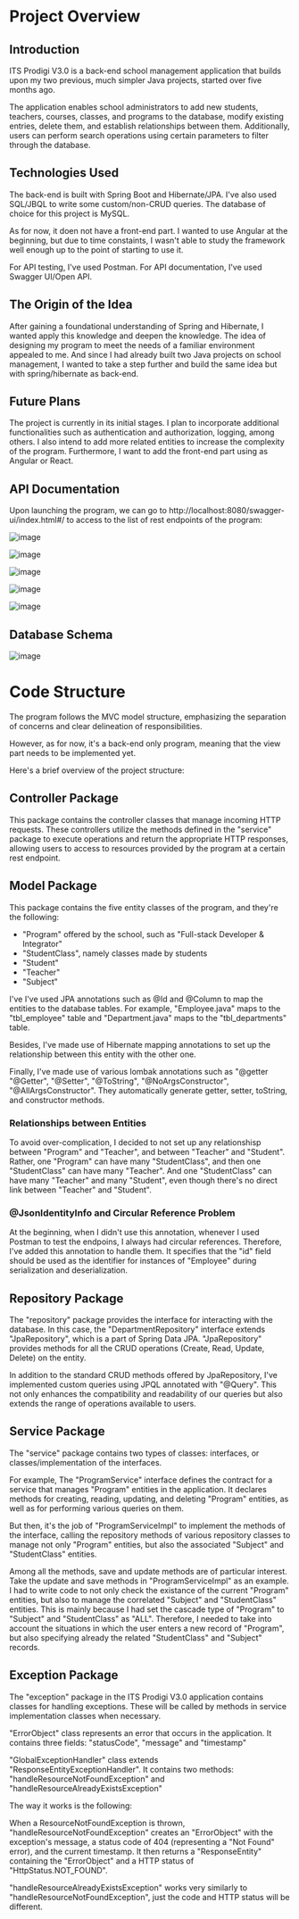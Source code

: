 # Project Overview

## Introduction
ITS Prodigi V3.0 is a back-end school management application that builds upon my two previous, much simpler Java projects, started over five months ago. 

The application enables school administrators to add new students, teachers, courses, classes, and programs to the database, modify existing entries, delete them, and establish relationships between them. Additionally, users can perform search operations using certain parameters to filter through the database. 


## Technologies Used
The back-end is built with Spring Boot and Hibernate/JPA. I've also used SQL/JBQL to write some custom/non-CRUD queries. The database of choice for this project is MySQL. 

As for now, it doen not have a front-end part. I wanted to use Angular at the beginning, but due to time constaints, I wasn't able to study the framework well enough up to the point of starting to use it. 

For API testing, I've used Postman. For API documentation, I've used Swagger UI/Open API.

## The Origin of the Idea

After gaining a foundational understanding of Spring and Hibernate, I wanted apply this knowledge and deepen the knowledge. The idea of designing my program to meet the needs of a familiar environment appealed to me. And since I had already built two Java projects on school management, I wanted to take a step further and build the same idea but with spring/hibernate as back-end.

## Future Plans

The project is currently in its initial stages. I plan to incorporate additional functionalities such as authentication and authorization, logging, among others. I also intend to add more related entities to increase the complexity of the program. Furthermore, I want to add the front-end part using as Angular or React.


## API Documentation

Upon launching the program, we can go to http://localhost:8080/swagger-ui/index.html#/ to access to the list of rest endpoints of the program:

![image](https://github.com/gianni-jin/ITS-Prodigi-V3.0/assets/129873947/1052e9a6-8640-4332-b018-a0573ee35721)

![image](https://github.com/gianni-jin/ITS-Prodigi-V3.0/assets/129873947/06b81991-02ff-4f03-8320-a60f12dc3594)

![image](https://github.com/gianni-jin/ITS-Prodigi-V3.0/assets/129873947/738c6a0f-47c0-4c76-9b8a-980e13b6ea65)

![image](https://github.com/gianni-jin/ITS-Prodigi-V3.0/assets/129873947/21375d4a-d7d3-419e-a37a-9e7a042e6d24)

![image](https://github.com/gianni-jin/ITS-Prodigi-V3.0/assets/129873947/6d63c570-6c53-49a5-9bd8-50ccb07009cc)




## Database Schema
![image](https://github.com/gianni-jin/ITS-Prodigi-V3.0/assets/129873947/cf3ebb6f-0326-403b-b829-a8682d8ca2d6)

# Code Structure
The program follows the MVC model structure, emphasizing the separation of concerns and clear delineation of responsibilities. 

However, as for now, it's a back-end only program, meaning that the view part needs to be implemented yet.

Here's a brief overview of the project structure:

## Controller Package
This package contains the controller classes that manage incoming HTTP requests. These controllers utilize the methods defined in the "service" package to execute operations and return the appropriate HTTP responses, allowing users to access to resources provided by the program at a certain rest endpoint. 


## Model Package

This package contains the five entity classes of the program, and they're the following: 
- "Program" offered by the school, such as "Full-stack Developer & Integrator"
- "StudentClass", namely classes made by students
- "Student"
- "Teacher"
- "Subject"

  
I've I've used JPA annotations such as @Id and @Column to  map  the  entities to the database tables. For example, "Employee.java" maps to the "tbl_employee" table and "Department.java" maps to the "tbl_departments" table.

Besides, I've made use of Hibernate mapping annotations to set up the relationship between this entity with the other one. 

Finally, I've made use of various lombak annotations such as "@getter "@Getter", "@Setter", "@ToString", "@NoArgsConstructor", "@AllArgsConstructor". They automatically generate getter, setter, toString, and constructor methods.

### Relationships between Entities



To avoid over-complication, I decided to not set up any relationshisp between "Program" and "Teacher", and between "Teacher" and "Student". Rather, one "Program" can have many "StudentClass", and then one "StudentClass" can have many "Teacher". And one "StudentClass" can have many "Teacher" and many "Student", even though there's no direct link between "Teacher" and "Student".

### @JsonIdentityInfo and Circular Reference Problem 

At the beginning, when I didn't use this annotation, whenever I used Postman to test the endpoins, I always had circular references. Therefore, I've added this annotation  to handle them. It specifies that the "id" field should be used as the identifier for instances of "Employee" during serialization and deserialization.



## Repository Package

The "repository" package  provides the interface for interacting with the database. In this case, the "DepartmentRepository" interface extends "JpaRepository", which is a part of Spring Data JPA. "JpaRepository" provides methods for all the CRUD operations (Create, Read, Update, Delete) on the entity.

In addition to the standard CRUD methods offered by JpaRepository, I've implemented custom queries using JPQL annotated with "@Query". This not only enhances the compatibility and readability of our queries but also extends the range of operations available to users.

## Service Package
The "service" package contains two types of classes: interfaces, or classes/implementation of the interfaces. 

For example, The "ProgramService" interface  defines the contract for a service that manages "Program" entities in the application. It declares methods for creating, reading, updating, and deleting "Program" entities, as well as for performing various queries on them. 

But then, it's the job of "ProgramServiceImpl" to implement the methods of the interface, calling the repository methods of various repository classes to manage not only "Program" entities, but also the associated "Subject" and "StudentClass" entities.

Among all the methods, save and update methods are of particular interest. Take the update and save methods in "ProgramServiceImpl" as an example. I had to write code to not only check the existance of the current "Program" entities, but also to manage the correlated "Subject" and "StudentClass" entities. This is mainly because I had set the cascade type of "Program" to "Subject" and "StudentClass" as "ALL". Therefore, I needed to take into account the situations in which the user enters a new record of "Program", but also specifying already the related "StudentClass" and "Subject" records. 


## Exception Package

The "exception" package in the ITS Prodigi V3.0 application contains classes for handling exceptions. These will be called by methods in service implementation classes when necessary.


"ErrorObject" class represents an error that occurs in the application. It contains three fields: "statusCode", "message" and "timestamp"

"GlobalExceptionHandler" class extends "ResponseEntityExceptionHandler". It contains two methods: "handleResourceNotFoundException" and "handleResourceAlreadyExistsException"


The way it works is the following: 

When a ResourceNotFoundException is thrown, "handleResourceNotFoundException" creates an "ErrorObject" with the exception's message, a status code of 404 (representing a "Not Found" error), and the current timestamp. It then returns a "ResponseEntity" containing the "ErrorObject" and a HTTP status of "HttpStatus.NOT_FOUND".

"handleResourceAlreadyExistsException" works very similarly to "handleResourceNotFoundException", just the code and HTTP status will be different. 
